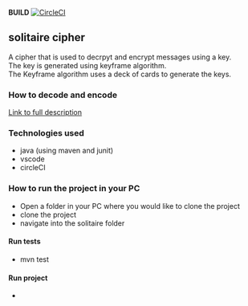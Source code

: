 **BUILD** [![CircleCI](https://circleci.com/gh/mutabazigakuba/solitaire_cipher_challenge_MR.svg?style=svg&circle-token=568bf02ef81448d834a371905b6992f32a2dccc9)](https://circleci.com/gh/mutabazigakuba/solitaire_cipher_challenge_MR)

## solitaire cipher
A cipher that is used to decrpyt and encrypt messages using a key. <br> 
The key is generated using keyframe algorithm. <br>
The Keyframe algorithm uses a deck of cards to generate the keys.

### How to decode and encode

[Link to full description](https://github.com/mutabazigakuba/solitaire_cipher_challenge_MR/wiki)

### Technologies used

- java (using maven and junit)
- vscode
- circleCI

### How to run the project in your PC

- Open a folder in your PC where you would like to clone the project
- clone the project
- navigate into the solitaire folder

#### Run tests
- mvn test
#### Run project
- 

